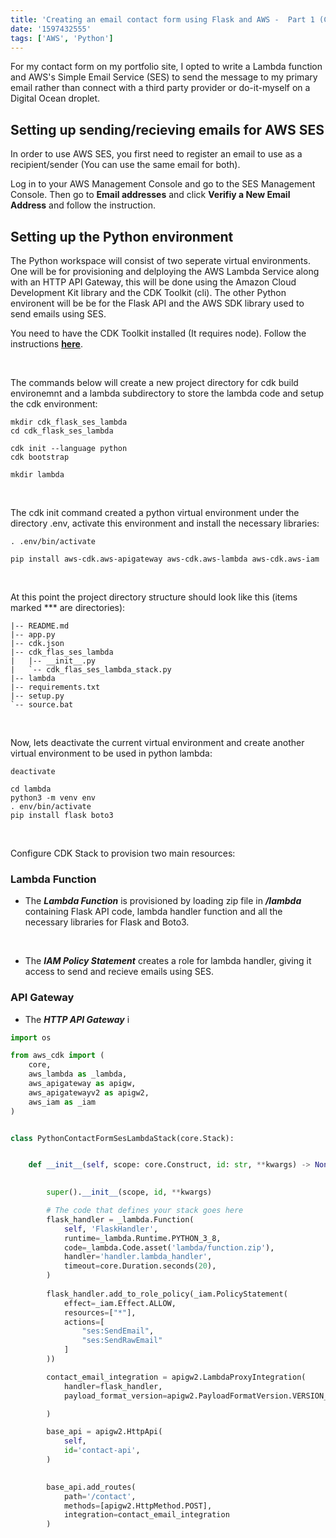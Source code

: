 ```yaml
---
title: 'Creating an email contact form using Flask and AWS -  Part 1 (CDK and AWS Lambda)'
date: '1597432555'
tags: ['AWS', 'Python']
---
```


For my contact form on my portfolio site, I opted to write a Lambda function and AWS's Simple Email Service (SES) to send the message to my primary email rather than connect with a third party provider or do-it-myself on a Digital Ocean droplet.

## Setting up sending/recieving emails for AWS SES

In order to use AWS SES, you first need to register an email to use as a recipient/sender (You can use the same email for both).

Log in to your AWS Management Console and go to the SES Management Console. Then go to **Email addresses** and click **Verifiy a New Email Address** and follow the instruction.


## Setting up the Python environment


The Python workspace will consist of two seperate virtual environments. One will be for provisioning and delploying the AWS Lambda Service along with an HTTP API Gateway, this will be done using the Amazon Cloud Development Kit library and the CDK Toolkit (cli). The other Python environent will be be for the Flask API and the AWS SDK library used to send emails using SES.


You need to have the CDK Toolkit installed (It requires node). Follow the instructions [**here**](https://docs.aws.amazon.com/cdk/latest/guide/cli.html).

&nbsp;
&nbsp;


The commands below will create a new project directory for cdk build environemnt and a lambda subdirectory to store the lambda code and setup the cdk environment:

```
mkdir cdk_flask_ses_lambda
cd cdk_flask_ses_lambda

cdk init --language python
cdk bootstrap

mkdir lambda
```
&nbsp;
&nbsp;



The cdk init command created a python virtual environment under the directory .env, activate this environment and install the necessary libraries:

```
. .env/bin/activate

pip install aws-cdk.aws-apigateway aws-cdk.aws-lambda aws-cdk.aws-iam
```
&nbsp;
&nbsp;


At this point the project directory structure should look like this (items marked *** are directories):

~~~
|-- README.md
|-- app.py
|-- cdk.json
|-- cdk_flas_ses_lambda
|   |-- __init__.py
|   `-- cdk_flas_ses_lambda_stack.py
|-- lambda
|-- requirements.txt
|-- setup.py
`-- source.bat
~~~

&nbsp;
&nbsp;

Now, lets deactivate the current virtual environment and create another virtual environment to be used in python lambda:
```
deactivate

cd lambda
python3 -m venv env
. env/bin/activate
pip install flask boto3
```

&nbsp;
&nbsp;


Configure CDK Stack to provision two main resources:


### Lambda Function

- The ***Lambda Function*** is provisioned by loading zip file in  ***/lambda*** containing Flask API code, lambda handler function and all the necessary libraries for Flask and Boto3.

&nbsp;
- The ***IAM Policy Statement*** creates a role for lambda handler, giving it access to send and recieve emails using SES.


### API Gateway

- The ***HTTP API Gateway*** i


```python
import os

from aws_cdk import (
    core,
    aws_lambda as _lambda,
    aws_apigateway as apigw,
    aws_apigatewayv2 as apigw2,
    aws_iam as _iam
)


class PythonContactFormSesLambdaStack(core.Stack):


    def __init__(self, scope: core.Construct, id: str, **kwargs) -> None:

        
        super().__init__(scope, id, **kwargs)

        # The code that defines your stack goes here
        flask_handler = _lambda.Function(
            self, 'FlaskHandler',
            runtime=_lambda.Runtime.PYTHON_3_8,
            code=_lambda.Code.asset('lambda/function.zip'),
            handler='handler.lambda_handler',
            timeout=core.Duration.seconds(20),
        )
        
        flask_handler.add_to_role_policy(_iam.PolicyStatement(
            effect=_iam.Effect.ALLOW,
            resources=["*"],
            actions=[
                "ses:SendEmail",
                "ses:SendRawEmail"
            ]
        ))

        contact_email_integration = apigw2.LambdaProxyIntegration(
            handler=flask_handler,
            payload_format_version=apigw2.PayloadFormatVersion.VERSION_1_0

        )

        base_api = apigw2.HttpApi(
            self,
            id='contact-api',
        )

    
        base_api.add_routes(
            path='/contact',
            methods=[apigw2.HttpMethod.POST],
            integration=contact_email_integration
        )


```